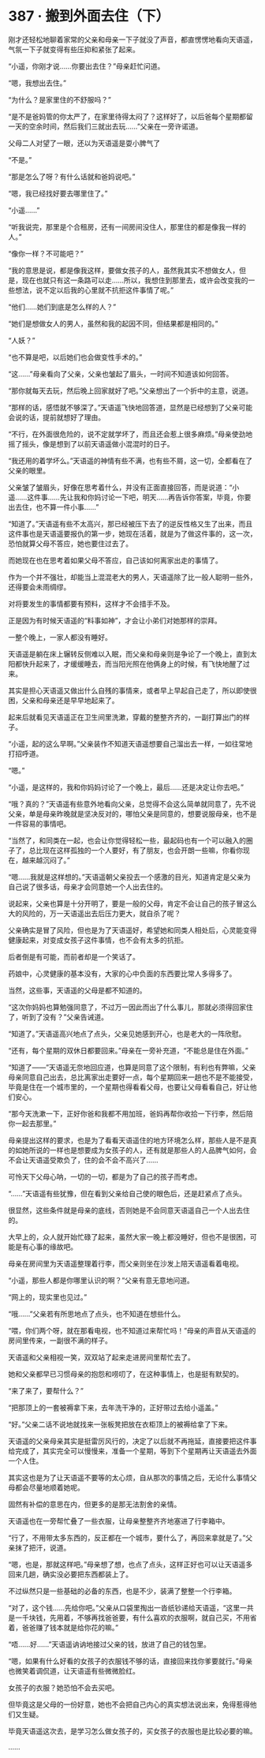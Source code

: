 # 387 · 搬到外面去住（下）

刚才还轻松地聊着家常的父亲和母亲一下子就没了声音，都直愣愣地看向天语遥，气氛一下子就变得有些压抑和紧张了起来。

“小遥，你刚才说……你要出去住？”母亲赶忙问道。

“嗯，我想出去住。”

“为什么？是家里住的不舒服吗？”

“是不是爸妈管的你太严了，在家里待得太闷了？这样好了，以后爸每个星期都留一天的空余时间，然后我们三就出去玩……”父亲在一旁许诺道。

父母二人对望了一眼，还以为天语遥是耍小脾气了

“不是。”

“那是怎么了呀？有什么话就和爸妈说吧。”

“嗯，我已经找好要去哪里住了。”

“小遥……”

“听我说完，那里是个合租房，还有一间房间没住人，那里住的都是像我一样的人。”

“像你一样？不可能吧？”

“我的意思是说，都是像我这样，要做女孩子的人，虽然我其实不想做女人，但是，现在也就只有这一条路可以走……所以，我想住到那里去，或许会改变我的一些想法，说不定以后我的心里就不抗拒这件事情了呢。”

“他们……她们到底是怎么样的人？”

“她们是想做女人的男人，虽然和我的起因不同，但结果都是相同的。”

“人妖？”

“也不算是吧，以后她们也会做变性手术的。”

“这……”母亲看向了父亲，父亲也皱起了眉头，一时间不知道该如何回答。

“那你就每天去玩，然后晚上回家就好了吧。”父亲想出了一个折中的主意，说道。

“那样的话，感悟就不够深了。”天语遥飞快地回答道，显然是已经想到了父亲可能会说的话，提前就想好了理由。

“不行，在外面很危险的，说不定就学坏了，而且还会惹上很多麻烦。”母亲使劲地摇了摇头，像是想到了以前天语遥做小混混时的日子。

“我还用的着学坏么。”天语遥的神情有些不满，也有些不屑，这一切，全都看在了父亲的眼里。

父亲皱了皱眉头，好像在思考着什么，并没有正面直接回答，而是说道：“小遥……这件事……先让我和你妈讨论一下吧，明天……再告诉你答案，毕竟，你要出去住，也不算一件小事……”

“知道了。”天语遥有些不太高兴，那已经被压下去了的逆反性格又生了出来，而且这件事也是天语遥要报仇的第一步，她现在活着，就是为了做这件事的，这一次，恐怕就算父母不答应，她也要住过去了。

而她现在也在思考着如果父母不答应，自己该如何离家出走的事情了。

作为一个并不强壮，却能当上混混老大的男人，天语遥除了比一般人聪明一些外，还得要会未雨绸缪。

对将要发生的事情都要有预料，这样才不会措手不及。

正是因为有时候天语遥的“料事如神”，才会让小弟们对她那样的崇拜。

一整个晚上，一家人都没有睡好。

天语遥是躺在床上辗转反侧难以入眠，而父亲和母亲则是争论了一个晚上，直到太阳都快升起来了，才缓缓睡去，而当阳光照在他俩身上的时候，有飞快地醒了过来。

其实是担心天语遥又做出什么自残的事情来，或者早上早起自己走了，所以即使很困，父亲和母亲还是早早地起来了。

起来后就看见天语遥正在卫生间里洗漱，穿戴的整整齐齐的，一副打算出门的样子。

“小遥，起的这么早啊。”父亲装作不知道天语遥想要自己溜出去一样，一如往常地打招呼道。

“嗯。”

“小遥，是这样的，我和你妈妈讨论了一个晚上，最后……还是决定让你去吧。”

“哦？真的？”天语遥有些意外地看向父亲，总觉得不会这么简单就同意了，先不说父亲，单是母亲昨晚就是坚决反对的，哪怕父亲是同意的，想要说服母亲，也不是一件容易的事情吧。

“当然了，和同类在一起，也会让你觉得轻松一些，最起码也有一个可以融入的圈子了，总比现在这样孤独的一个人要好，有了朋友，也会开朗一些嘛，你看你现在，越来越沉闷了。”

“嗯……我就是这样想的。”天语遥朝父亲投去一个感激的目光，知道肯定是父亲为自己说了很多话，母亲才会同意她一个人出去住的。

说起来，父亲也算是十分开明了，要是一般的父母，肯定不会让自己的孩子冒这么大的风险的，万一天语遥出去后压力更大，就自杀了呢？

父亲确实是冒了风险，但也是为了天语遥好，希望她和同类人相处后，心灵能变得健康起来，对变成女孩子这件事情，也不会有太多的抗拒。

后者倒是有可能，而前者却是一个笑话了。

药娘中，心灵健康的基本没有，大家的心中负面的东西要比常人多得多了。

当然，这些事，天语遥的父母是都不知道的。

“这次你妈妈也算勉强同意了，不过万一因此而出了什么事儿，那就必须得回家住了，听到了没有？”父亲告诫道。

“知道了。”天语遥高兴地点了点头，父亲见她感到开心，也是老大的一阵欣慰。

“还有，每个星期的双休日都要回来。”母亲在一旁补充道，“不能总是住在外面。”

“知道了——”天语遥无奈地回应道，也算是同意了这个限制，有利也有弊嘛，父亲母亲同意自己出去，总比离家出走要好一点，每个星期回来一趟也不是不能接受，毕竟是住在一个城市里的，一个星期也得看看父母，也要让父母看看自己，好让他们安心。

“那今天洗漱一下，正好你爸和我都不用加班，爸妈再帮你收拾一下行李，然后陪你一起去那里。”

母亲提出这样的要求，也是为了看看天语遥住的地方环境怎么样，那些人是不是真的如她所说的一样也是想要成为女孩子的人，还有就是那些人的人品脾气如何，会不会让天语遥受欺负了，住的会不会不高兴了……

可怜天下父母心呐，一切的一切，都是为了自己的孩子而考虑。

“……”天语遥有些犹豫，但在看到父亲给自己使的眼色后，还是赶紧点了点头。

很显然，这些条件就是母亲的底线，否则她是不会同意天语遥自己一个人出去住的。

大早上的，众人就开始忙碌了起来，虽然大家一晚上都没睡好，但也不是很困，可能是有心事的缘故吧。

母亲在房间里为天语遥整理着行李，而父亲则坐在沙发上陪天语遥看着电视。

“小遥，那些人都是你哪里认识的啊？”父亲有意无意地问道。

“网上的，现实里也见过。”

“哦……”父亲若有所思地点了点头，也不知道在想些什么。

“喂，你们两个呀，就在那看电视，也不知道过来帮忙吗！”母亲的声音从天语遥的房间里传来，一副很不满的样子。

天语遥和父亲相视一笑，双双站了起来走进房间里帮忙去了。

她和父亲都早已习惯母亲的抱怨和唠叨了，在这种事情上，也是挺有默契的。

“来了来了，要帮什么？”

“把那顶上的一套被褥拿下来，去年洗干净的，正好带过去给小遥盖。”

“好。”父亲二话不说地就找来一张板凳把放在衣柜顶上的被褥给拿了下来。

天语遥的父亲母亲其实是挺雷厉风行的，决定了以后就不再拖延，直接要把这件事给完成了，其实完全可以慢慢来，准备一个星期，等到下个星期再让天语遥去外面一个人住。

其实这也是为了让天语遥不要等的太心烦，自从那次的事情之后，无论什么事情父母都会尽量地顺着她呢。

固然有补偿的意思在内，但更多的是那无法割舍的亲情。

天语遥也在一旁帮忙叠了一些衣服，让母亲整整齐齐地塞进了行李箱中。

“行了，不用带太多东西的，反正都在一个城市，要什么了，再回来拿就是了。”父亲抹了把汗，说道。

“嗯，也是，那就这样吧。”母亲想了想，也点了点头，这样正好也可以让天语遥多回来几趟，确实没必要把东西都装上了。

不过纵然只是一些基础的必备的东西，也是不少，装满了整整一个行李箱。

“对了，这个钱……先给你吧。”父亲从口袋里掏出一沓纸钞递给天语遥，“这里一共是一千块钱，先用着，不够再找爸爸要，有什么喜欢的衣服啊，就自己买，不用省着，爸爸赚了钱本就是给你花的嘛。”

“唔……好……”天语遥讷讷地接过父亲的钱，放进了自己的钱包里。

“嗯，如果有什么好看的女孩子的衣服钱不够的话，直接回来找你爹要就行。”母亲也微笑着调侃道，让天语遥有些微微脸红。

女孩子的衣服？她恐怕不会去买吧。

但毕竟这是父母的一份好意，她也不会把自己内心的真实想法说出来，免得惹得他们又生疑。

毕竟天语遥这次去，是学习怎么做女孩子的，买女孩子的衣服也是比较必要的嘛。

……
